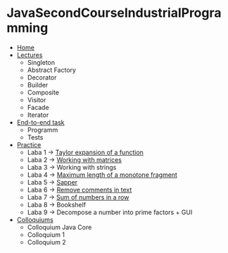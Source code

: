 # JavaSecondCourseIndustrialProgramming
- [Home](https://github.com/KristianKuznetsov/top-levelInformationRepository)
- [Lectures](https://github.com/KristianKuznetsov/avaSecondCourseLectures)
  - Singleton
  - Abstract Factory
  - Decorator
  - Builder
  - Composite
  - Visitor
  - Facade
  - Iterator
- [End-to-end task](https://github.com/KristianKuznetsov/JavaSecondCourseEnd-to-endTask)
  - Programm
  - Tests
- [Practice](https://github.com/KristianKuznetsov/JavaPractice)
  - Laba 1 -> [Taylor expansion of a function](https://github.com/KristianKuznetsov/JavaPractice/tree/main/Taylor%20expansion%20of%20a%20function)
  - Laba 2 -> [Working with matrices](https://github.com/KristianKuznetsov/JavaPractice/tree/main/Working%20with%20matrices)
  - Laba 3 -> Working with strings
  - Laba 4 -> [Maximum length of a monotone fragment](https://github.com/KristianKuznetsov/JavaPractice/tree/main/Maximum%20length%20of%20a%20monotone%20fragment)
  - Laba 5 -> [Sapper](https://github.com/KristianKuznetsov/JavaPractice/tree/main/Sapper)
  - Laba 6 -> [Remove comments in text](https://github.com/KristianKuznetsov/JavaPractice/tree/main/Remove%20comments%20in%20text)
  - Laba 7 -> [Sum of numbers in a row](https://github.com/KristianKuznetsov/JavaPractice/tree/main/Sum%20of%20numbers%20in%20a%20row)
  - Laba 8 -> Bookshelf
  - Laba 9 -> Decompose a number into prime factors + GUI
- [Colloquiums](https://github.com/KristianKuznetsov/JavaSecondCourseColloquiums)
  - Сolloquium Java Core
  - Сolloquium 1
  - Сolloquium 2
